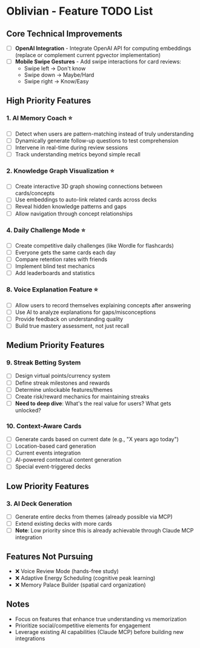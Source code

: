 # Oblivian - Feature TODO List

## Core Technical Improvements
- [ ] **OpenAI Integration** - Integrate OpenAI API for computing embeddings (replace or complement current pgvector implementation)
- [ ] **Mobile Swipe Gestures** - Add swipe interactions for card reviews:
  - Swipe left → Don't know
  - Swipe down → Maybe/Hard
  - Swipe right → Know/Easy

## High Priority Features

### 1. AI Memory Coach ⭐
- [ ] Detect when users are pattern-matching instead of truly understanding
- [ ] Dynamically generate follow-up questions to test comprehension
- [ ] Intervene in real-time during review sessions
- [ ] Track understanding metrics beyond simple recall

### 2. Knowledge Graph Visualization ⭐
- [ ] Create interactive 3D graph showing connections between cards/concepts
- [ ] Use embeddings to auto-link related cards across decks
- [ ] Reveal hidden knowledge patterns and gaps
- [ ] Allow navigation through concept relationships

### 4. Daily Challenge Mode ⭐
- [ ] Create competitive daily challenges (like Wordle for flashcards)
- [ ] Everyone gets the same cards each day
- [ ] Compare retention rates with friends
- [ ] Implement blind test mechanics
- [ ] Add leaderboards and statistics

### 8. Voice Explanation Feature ⭐
- [ ] Allow users to record themselves explaining concepts after answering
- [ ] Use AI to analyze explanations for gaps/misconceptions
- [ ] Provide feedback on understanding quality
- [ ] Build true mastery assessment, not just recall

## Medium Priority Features

### 9. Streak Betting System
- [ ] Design virtual points/currency system
- [ ] Define streak milestones and rewards
- [ ] Determine unlockable features/themes
- [ ] Create risk/reward mechanics for maintaining streaks
- [ ] **Need to deep dive**: What's the real value for users? What gets unlocked?

### 10. Context-Aware Cards
- [ ] Generate cards based on current date (e.g., "X years ago today")
- [ ] Location-based card generation
- [ ] Current events integration
- [ ] AI-powered contextual content generation
- [ ] Special event-triggered decks

## Low Priority Features

### 3. AI Deck Generation
- [ ] Generate entire decks from themes (already possible via MCP)
- [ ] Extend existing decks with more cards
- [ ] **Note**: Low priority since this is already achievable through Claude MCP integration

## Features Not Pursuing
- ❌ Voice Review Mode (hands-free study)
- ❌ Adaptive Energy Scheduling (cognitive peak learning)
- ❌ Memory Palace Builder (spatial card organization)

## Notes
- Focus on features that enhance true understanding vs memorization
- Prioritize social/competitive elements for engagement
- Leverage existing AI capabilities (Claude MCP) before building new integrations
